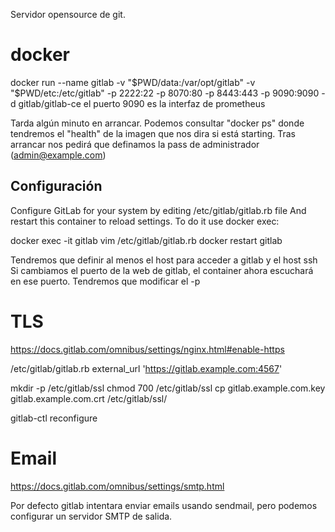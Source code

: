 Servidor opensource de git.

# docker
docker run --name gitlab -v "$PWD/data:/var/opt/gitlab" -v "$PWD/etc:/etc/gitlab" -p 2222:22 -p 8070:80 -p 8443:443 -p 9090:9090 -d gitlab/gitlab-ce
  el puerto 9090 es la interfaz de prometheus

Tarda algún minuto en arrancar.
Podemos consultar "docker ps" donde tendremos el "health" de la imagen que nos dira si está starting.
Tras arrancar nos pedirá que definamos la pass de administrador (admin@example.com)

## Configuración
Configure GitLab for your system by editing /etc/gitlab/gitlab.rb file
And restart this container to reload settings.
To do it use docker exec:

  docker exec -it gitlab vim /etc/gitlab/gitlab.rb
  docker restart gitlab

Tendremos que definir al menos el host para acceder a gitlab y el host ssh
Si cambiamos el puerto de la web de gitlab, el container ahora escuchará en ese puerto. Tendremos que modificar el -p


# TLS
https://docs.gitlab.com/omnibus/settings/nginx.html#enable-https

/etc/gitlab/gitlab.rb
external_url 'https://gitlab.example.com:4567'

mkdir -p /etc/gitlab/ssl
chmod 700 /etc/gitlab/ssl
cp gitlab.example.com.key gitlab.example.com.crt /etc/gitlab/ssl/

gitlab-ctl reconfigure



# Email
https://docs.gitlab.com/omnibus/settings/smtp.html

Por defecto gitlab intentara enviar emails usando sendmail, pero podemos configurar un servidor SMTP de salida.
